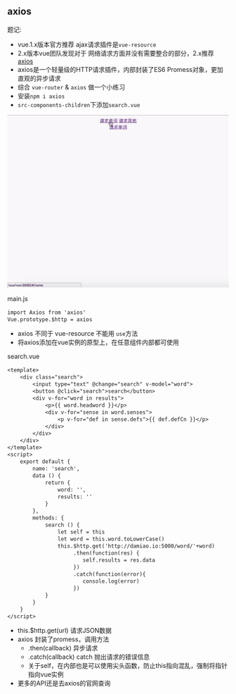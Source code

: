 ## axios

题记:  
* vue.1.x版本官方推荐 ajax请求插件是`vue-resource`  
* 2.x版本vue团队发现对于 网络请求方面并没有需要整合的部分，2.x推荐  [axios](https://www.npmjs.com/package/axios)
* axios是一个轻量级的HTTP请求插件，内部封装了ES6 Promess对象，更加直观的异步请求
* 综合 `vue-router` & `axios` 做一个小练习
* 安装`npm i axios`
* `src-components-children`下添加`search.vue`


![img](../images/axios.gif)  


main.js 
```
import Axios from 'axios'
Vue.prototype.$http = axios
```
* axios 不同于 vue-resource 不能用 `use`方法
* 将axios添加在vue实例的原型上，在任意组件内部都可使用

search.vue
```
<template>
    <div class="search">
        <input type="text" @change="search" v-model="word">
        <button @click="search">search</button>
        <div v-for="word in results">
            <p>{{ word.headword }}</p>
            <div v-for="sense in word.senses">
                <p v-for="def in sense.defs">{{ def.defCn }}</p>
            </div> 
        </div>
    </div>
</template>
<script>
    export default {
        name: 'search',
        data () {
            return {
                word: '',
                results: ''
            }
        },
        methods: {
            search () {
                let self = this
                let word = this.word.toLowerCase()
                this.$http.get('http://damiao.io:5000/word/'+word)
                     .then(function(res) {
                        self.results = res.data
                     })
                     .catch(function(error){
                        console.log(error)
                     })
            }
        }
    }
</script>
```
* this.$http.get(url) 请求JSON数据
* axios 封装了promess，调用方法
    +  .then(callback) 异步请求
    +  .catch(callback) catch 抛出请求的错误信息
    +  关于self，在内部也是可以使用尖头函数，防止this指向混乱，强制将指针指向vue实例 
* 更多的API还是去axios的官网查询


